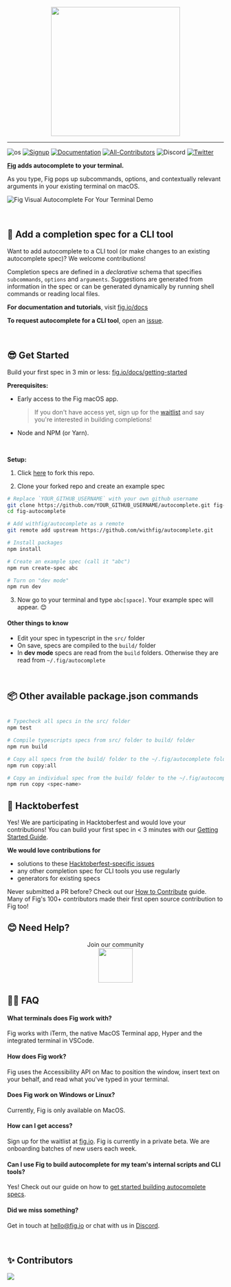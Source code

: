 <p align="center">
    <img width="300" src="https://github.com/withfig/fig/blob/main/static/FigBanner.png?raw=true"/>
</p>

---

![os](https://img.shields.io/badge/os-%20macOS-light)
[![Signup](https://img.shields.io/badge/signup-private%20beta-blueviolet)](https://fig.io?ref=github_autocomplete)
[![Documentation](https://img.shields.io/badge/documentation-black)](https://fig.io/docs/)
[![All-Contributors](https://img.shields.io/github/contributors/withfig/autocomplete)](#Contributors)
![Discord](https://img.shields.io/discord/837809111248535583?color=768ad4&label=discord)
[![Twitter](https://img.shields.io/twitter/follow/fig.svg?style=social&label=Follow)](https://twitter.com/intent/follow?screen_name=fig)

**[Fig](https://fig.io?ref=github_autocomplete) adds autocomplete to your terminal.**

As you type, Fig pops up subcommands, options, and contextually relevant arguments in your existing terminal on macOS.

![Fig Visual Autocomplete For Your Terminal Demo](https://fig.io/gifs/demo-with-header.gif)

<br/>

## 👋 Add a completion spec for a CLI tool

Want to add autocomplete to a CLI tool (or make changes to an existing autocomplete spec)? We welcome contributions!

Completion specs are defined in a _declarative_ schema that specifies `subcommands`, `options` and `arguments`. Suggestions are generated from information in the spec or can be generated dynamically by running shell commands or reading local files.

**For documentation and tutorials**, visit [fig.io/docs](https://fig.io/docs)

**To request autocomplete for a CLI tool**, open an [issue](https://github.com/withfig/autocomplete/issues/new/choose).

<br/>

## 😎 Get Started

Build your first spec in 3 min or less: [fig.io/docs/getting-started](https://fig.io/docs/getting-started)

**Prerequisites:**

- Early access to the Fig macOS app.
  > If you don't have access yet, sign up for the [waitlist](https://fig.io) and say you're interested in building completions!
- Node and NPM (or Yarn).

<br/>

**Setup:**

1. Click [here](https://GitHub.com/withfig/autocomplete/fork/) to fork this repo.

2. Clone your forked repo and create an example spec

```bash
# Replace `YOUR_GITHUB_USERNAME` with your own github username
git clone https://github.com/YOUR_GITHUB_USERNAME/autocomplete.git fig-autocomplete
cd fig-autocomplete

# Add withfig/autocomplete as a remote
git remote add upstream https://github.com/withfig/autocomplete.git

# Install packages
npm install

# Create an example spec (call it "abc")
npm run create-spec abc

# Turn on "dev mode"
npm run dev
```

3. Now go to your terminal and type `abc[space]`. Your example spec will appear. 😊

#### Other things to know

- Edit your spec in typescript in the `src/` folder
- On save, specs are compiled to the `build/` folder
- In **dev mode** specs are read from the `build` folders. Otherwise they are read from `~/.fig/autocomplete`

<br/>

## 📦 Other available package.json commands

```bash

# Typecheck all specs in the src/ folder
npm test

# Compile typescripts specs from src/ folder to build/ folder
npm run build

# Copy all specs from the build/ folder to the ~/.fig/autocomplete folder
npm run copy:all

# Copy an individual spec from the build/ folder to the ~/.fig/autocomplete folder
npm run copy <spec-name>
```

## 🎃 Hacktoberfest
Yes! We are participating in Hacktoberfest and would love your contributions! You can build your first spec in < 3 minutes with our [Getting Started Guide](https://fig.io/docs/getting-started).

**We would love contributions for**
* solutions to these [Hacktoberfest-specific issues](https://github.com/withfig/autocomplete/issues?q=is%3Aissue+is%3Aopen+label%3Ahacktoberfest)
* any other completion spec for CLI tools you use regularly
* generators for existing specs

Never submitted a PR before? Check out our [How to Contribute](https://fig.io/docs/tutorials/contributing-to-public-specs) guide. Many of Fig's 100+ contributors made their first open source contribution to Fig too!

## 😊 Need Help?

<p align="center">
    Join our community
<br/>
<a href="https://fig.io/community">
    <img src="http://fig.io/icons/discord-logo-square.png" width="80px" height="80px" /> 
</a>
</p>

## 🙋‍♀️ FAQ

#### What terminals does Fig work with?

Fig works with iTerm, the native MacOS Terminal app, Hyper and the integrated terminal in VSCode.

#### How does Fig work?

Fig uses the Accessibility API on Mac to position the window, insert text on your behalf, and read what you've typed in your terminal.

#### Does Fig work on Windows or Linux?

Currently, Fig is only available on MacOS.

#### How can I get access?

Sign up for the waitlist at [fig.io](https://fig.io?ref=github-autocomplete). Fig is currently in a private beta. We are onboarding batches of new users each week.

#### Can I use Fig to build autocomplete for my team's internal scripts and CLI tools?

Yes! Check out our guide on how to [get started building autocomplete specs](https://fig.io/docs/getting-started).

#### Did we miss something?

Get in touch at hello@fig.io or chat with us in [Discord](https://fig.io/community).

<br/>

## ✨ Contributors

<a href="https://github.com/withfig/autocomplete/graphs/contributors">
  <img src="https://contrib.rocks/image?repo=withfig/autocomplete" />
</a>
<!--  https://contrib.rocks -->
